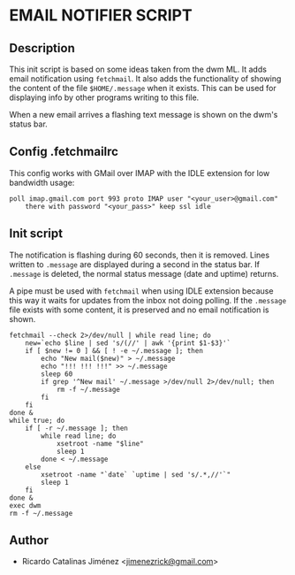 EMAIL NOTIFIER SCRIPT
=====================

Description
-----------

This init script is based on some ideas taken from the dwm ML. It adds email
notification using `fetchmail`. It also adds the functionality of showing the
content of the file `$HOME/.message` when it exists. This can be used for
displaying info by other programs writing to this file.

When a new email arrives a flashing text message is shown on the dwm's
status bar.

Config .fetchmailrc
-------------------
This config works with GMail over IMAP with the IDLE extension for low bandwidth usage:

	poll imap.gmail.com port 993 proto IMAP user "<your_user>@gmail.com"
		there with password "<your_pass>" keep ssl idle

Init script
-----------

The notification is flashing during 60 seconds, then it is removed. Lines
written to `.message` are displayed during a second in the status bar. If
`.message` is deleted, the normal status message (date and uptime) returns.

A pipe must be used with `fetchmail` when using IDLE extension because this way
it waits for updates from the inbox not doing polling.
If the `.message` file exists with some content, it is preserved and no email
notification is shown.

	fetchmail --check 2>/dev/null | while read line; do
		new=`echo $line | sed 's/(//' | awk '{print $1-$3}'`
		if [ $new != 0 ] && [ ! -e ~/.message ]; then
			echo "New mail($new)" > ~/.message
			echo "!!! !!! !!!" >> ~/.message
			sleep 60
			if grep '^New mail' ~/.message >/dev/null 2>/dev/null; then
				rm -f ~/.message
			fi
		fi
	done &
	while true; do
		if [ -r ~/.message ]; then
			while read line; do
				xsetroot -name "$line"
				sleep 1
			done < ~/.message
		else
			xsetroot -name "`date` `uptime | sed 's/.*,//'`"
			sleep 1
		fi
	done &
	exec dwm
	rm -f ~/.message

Author
------

- Ricardo Catalinas Jiménez <[jimenezrick@gmail.com](mailto:jimenezrick@gmail.com)>
